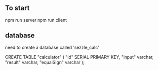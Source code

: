 ## To start
npm run server
npm run client

## database
need to create a database called 'sezzle_calc'

CREATE TABLE "calculator" (
  "id" SERIAL PRIMARY KEY,
  "input" varchar,
  "result" varchar,
  "equalSign" varchar
);
